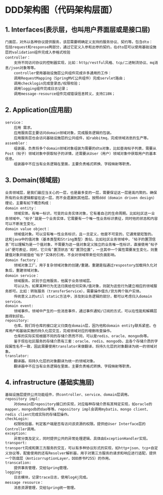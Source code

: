 # DDD架构图（代码架构层面）

## 1. Interfaces(表示层，也叫用户界面层或是接口层)
    门面层，对外以各种协议提供服务，该层需要明确定义支持的服务协议、契约等。包含dto： 
    包括request和response两部分，通过它定义入参和出参的契约，在dto层可以使用基础设施层的validation组件完成入参格式校验
    controller：
        支持不同访问协议的控制器实现，比如：http/restful风格、tcp/二进制流协议、mq消息/json对象等等。
        controller使用基础设施层公共组件完成许多通用的工作：
        调用RequestMapping（SpringMVC公共组件）完成servlet路由；
        调用checklogin完成登录态/权限校验；
        调用logging组件完成日志记录；
        调用message-resource组件完成错误信息转义，支持I18N；
## 2. Application(应用层)
    service：
        应用 需求。
        应用服务层主要访问domain领域对象，完成服务逻辑的包装。
        应用服务层也会访问基础设施层的公共组件，如rabbitmq，完成领域消息的生产等。
    assembler：
        组装器，负责将多个domain领域对象组装为需要的dto对象，比如查询帖子列表，需要从Post（帖子）领域对象中获取帖子的详情，还需要从User（用户）领域对象中获取用户的基本信息。
        组装器中不应当有业务逻辑在里面，主要负责格式转换、字段映射等职责。
## 3. Domain(领域层) 
    业务领域层，是我们最应当关心的一层，也是最多变的一层，需要保证这一层是高内聚的。确保所有的业务逻辑都留在这一层，而不会遗漏到其他层。按照ddd（domain driven design）理论，主要有如下概念构成：
    domain entity：
        领域实体。有唯一标识，可变的业务实体对象，它有着自己的生命周期。比如社区这一业务领域中，‘帖子’就是一个业务实体，它需要有一个唯一性业务标识表征，同时他的状态和内容可以不断发生变化。
    domain value object：
        领域值对象。可以没有唯一性业务标识，且一旦定义，他是不可变的，它通常是短暂的。这和java中的值对象（基本类型和String类型）类似。比如社区业务领域中，‘帖子的置顶信息’可以理解为是一个值对象，不需要为这一值对象定义独立的业务唯一性标识，直接使用‘帖子id‘便可表征，同时，它只有’置顶状态‘和’置顶位置‘，一旦其中一个属性需要发生变化，则重建值对象并赋值给’帖子‘实体的引用，不会对领域带来任何负面影响。
    domain factory：
        领域对象工厂。用于复杂领域对象的创建/重建。重建是指通过respostory加载持久化对象后，重建领域对象。
    domain service：
        领域服务。区别于应用服务，他属于业务领域层。
        可以认为，如果某种行为无法归类给任何实体/值对象，则就为这些行为建立相应的领域服务即可。比如：转账服务（transferService），需要操作借方/贷方两个账户实体。
        传统意义上的util static方法中，涉及到业务逻辑的部分，都可以考虑归入domain service。
    domain event:
        领域事件。领域中产生的一些消息事件，通过事件通知/订阅的方式，可以在性能和解耦层面得到好处。
    repository:
        仓库。我们将仓库的接口定义归类在domain层，因为他和domain entity联系紧密。仓库用户和基础实施的持久化层交互，完成领域对应的增删改查操作。
        仓库的实际实现根据不同的存储介质而不同，可以是redis、oracle、mongodb等。
        鉴于现在社区服务的存储介质有三套：oracle、redis、mongodb，且各个存储介质的字段属性名不一致，因此需要使用translator来做翻译，将持久化层的对象翻译为统一的领域对象。
    translator:
        翻译器。将持久化层的对象翻译为统一的领域对象。
        翻译器中不应当有业务逻辑在里面，主要负责格式转换、字段映射等职责。
## 4. infrastructure (基础实施层)
    基础设施层提供公共功能组件，供controller、service、domain层调用。
    repository impl:
        对domain层repository接口的实现，对应每种存储介质有其特定实现，如oracle的mapper，mongodb的dao等等。repository impl会调用mybatis、mongo client、redis client完成实际的存储层操作。
    checkLogin:
        权限校验器，判定客户端是否有访问该资源的权限。提供给User Interface层的Controller调用。
    exception:
        异常分类及定义，同时提供公共的异常处理逻辑，具体由ExceptionHandler实现。
    transport:
    transport完成和第三方服务的交互，可以有多种协议形式的实现，如http+json、tcp+自定义协议等，配套使用的还有Resolver解析器，用于对第三方服务的请求和响应进行适配，提供一个防腐层（AnticorruptionLayer，DDD原书P255）的作用。
    transcation:
        提供事务管理，交给Spring管理。
    logging:
        日志模块，记录trace日志，使用log4j完成。
    message resource：
        消息资源管理，交给Spring统一管理。